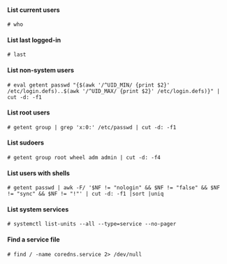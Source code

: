 #### List current users
```
# who
```
#### List last logged-in
```
# last
```
#### List non-system users
```
# eval getent passwd "{$(awk '/^UID_MIN/ {print $2}' /etc/login.defs)..$(awk '/^UID_MAX/ {print $2}' /etc/login.defs)}" | cut -d: -f1
```
#### List root users
```
# getent group | grep 'x:0:' /etc/passwd | cut -d: -f1
```
#### List sudoers
```
# getent group root wheel adm admin | cut -d: -f4
```

#### List users with shells
```
# getent passwd | awk -F/ '$NF != "nologin" && $NF != "false" && $NF != "sync" && $NF != "!"' | cut -d: -f1 |sort |uniq
```

#### List system services
```
# systemctl list-units --all --type=service --no-pager
```

#### Find a service file
```
# find / -name coredns.service 2> /dev/null
```


